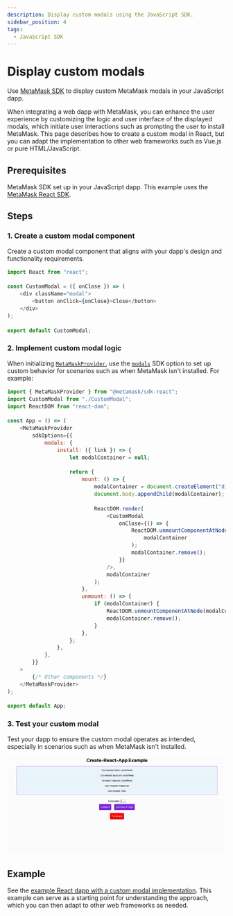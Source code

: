 ```yaml
---
description: Display custom modals using the JavaScript SDK.
sidebar_position: 4
tags:
  - JavaScript SDK
---
```


# Display custom modals

Use [MetaMask SDK](../../concepts/sdk/index.md) to display custom MetaMask modals in your JavaScript dapp.

When integrating a web dapp with MetaMask, you can enhance the user experience by customizing the
logic and user interface of the displayed modals, which initiate user interactions such as prompting
the user to install MetaMask.
This page describes how to create a custom modal in React, but you can adapt the implementation to
other web frameworks such as Vue.js or pure HTML/JavaScript.

## Prerequisites

MetaMask SDK set up in your JavaScript dapp.
This example uses the [MetaMask React SDK](../use-sdk/javascript/react/index.md).

## Steps

### 1. Create a custom modal component

Create a custom modal component that aligns with your dapp's design and functionality requirements.

```javascript
import React from "react";

const CustomModal = ({ onClose }) => (
    <div className="modal">
        <button onClick={onClose}>Close</button>
    </div>
);

export default CustomModal;
```

### 2. Implement custom modal logic

When initializing [`MetaMaskProvider`](../use-sdk/javascript/react/index.md#3-wrap-your-project-with-metamaskprovider),
use the [`modals`](../../reference/sdk-js-options.md#modals) SDK option to set up custom behavior
for scenarios such as when MetaMask isn't installed.
For example:

```javascript
import { MetaMaskProvider } from "@metamask/sdk-react";
import CustomModal from "./CustomModal";
import ReactDOM from "react-dom";

const App = () => (
    <MetaMaskProvider
        sdkOptions={{
            modals: {
                install: ({ link }) => {
                    let modalContainer = null;

                    return {
                        mount: () => {
                            modalContainer = document.createElement("div");
                            document.body.appendChild(modalContainer);

                            ReactDOM.render(
                                <CustomModal
                                    onClose={() => {
                                        ReactDOM.unmountComponentAtNode(
                                            modalContainer
                                        );
                                        modalContainer.remove();
                                    }}
                                />,
                                modalContainer
                            );
                        },
                        unmount: () => {
                            if (modalContainer) {
                                ReactDOM.unmountComponentAtNode(modalContainer);
                                modalContainer.remove();
                            }
                        },
                    };
                },
            },
        }}
    >
        {/* Other components */}
    </MetaMaskProvider>
);

export default App;
```

### 3. Test your custom modal

Test your dapp to ensure the custom modal operates as intended, especially in scenarios such as when
MetaMask isn't installed.

<p align="center">

![Custom modal gif](../../assets/custom-modal.gif)

</p>

## Example

See the [example React dapp with a custom modal
implementation](https://github.com/MetaMask/metamask-sdk/tree/main/packages/examples/react-with-custom-modal).
This example can serve as a starting point for understanding the approach, which you can then adapt
to other web frameworks as needed.
